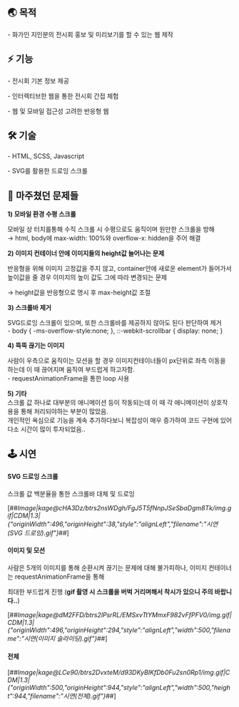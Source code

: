 ## **🌏 목적**

\- 화가인 지인분의 전시회 홍보 및 미리보기를 할 수 있는 웹 제작

## **⚡️ 기능**

\- 전시회 기본 정보 제공

\- 인터렉티브한 웹을 통한 전시회 간접 체험

\- 웹 및 모바일 접근성 고려한 반응형 웹

## **🛠 기술**

\- HTML, SCSS, Javascript

\- SVG를 활용한 드로잉 스크롤

## **🐛 마주쳤던 문제들**

**1) 모바일 환경 수평 스크롤**

모바일 상 터치를통해 수직 스크롤 시 수평으로도 움직이며 원만한 스크롤을 방해  
→ html, body에 max-width: 100%와 overflow-x: hidden을 주어 해결

**2) 이미지 컨테이너 안에 이미지들의 height값 늘어나는 문제**

반응형을 위해 이미지 고정값을 주지 않고, container안에 새로운 element가 들어가서 높이값을 줄 경우 이미지의 높이 값도 그에 따라 변경되는 문제

→ height값을 반응형으로 명시 후 max-height값 조절

**3) 스크롤바 제거**

SVG드로잉 스크롤이 있으며, 또한 스크롤바를 제공하지 않아도 된다 판단하여 제거  
\- body { -ms-overflow-style:none; }, ::-webkit-scrollbar { display: none; }

**4) 뚝뚝 끊기는 이미지**

사람이 우측으로 움직이는 모션을 할 경우 이미지컨테이너들이 px단위로 좌측 이동을 하는데 이 때 끊어지며 움직여 부드럽게 하고자함.  
\- requestAnimationFrame을 통한 loop 사용

**5) 기타**  
스크롤 값 하나로 대부분의 애니메이션 등이 작동되는데 이 때 각 애니메이션이 상호작용을 통해 처리되야하는 부분이 많았음.  
개인적인 욕심으로 기능을 계속 추가하다보니 복잡성이 매우 증가하여 코드 구현에 있어 다소 시간이 많이 투자되었음..

## **🕹 시연**

#### **SVG 드로잉 스크롤**

스크롤 값 백분율을 통한 스크롤바 대체 및 드로잉

[##_Image|kage@cHA3Dz/btrs2nsWDgh/FgJ5T5fNnpJSeSbaDgm8Tk/img.gif|CDM|1.3|{"originWidth":496,"originHeight":38,"style":"alignLeft","filename":"시연(SVG 드로잉).gif"}_##]

#### **이미지 및 모션**

사람은 5개의 이미지를 통해 순환시켜 끊기는 문제에 대해 불가피하나, 이미지 컨테이너는 requestAnimationFrame을 통해

최대한 부드럽게 진행 (**gif 촬영 시 스크롤을 버벅 거리며해서 착시가 있으니 주의 바랍니다..**)

[##_Image|kage@dM2FFD/btrs2lPsrRL/EMSxvTtYMmxF982vFfPFV0/img.gif|CDM|1.3|{"originWidth":496,"originHeight":294,"style":"alignLeft","width":500,"filename":"시연(이미지 슬라이딩).gif"}_##]

#### **전체**

[##_Image|kage@LCe90/btrs2DvxteM/d93DKyBIKfDb0Fu2sn0Rp1/img.gif|CDM|1.3|{"originWidth":500,"originHeight":944,"style":"alignLeft","width":500,"height":944,"filename":"시연(전체).gif"}_##]
